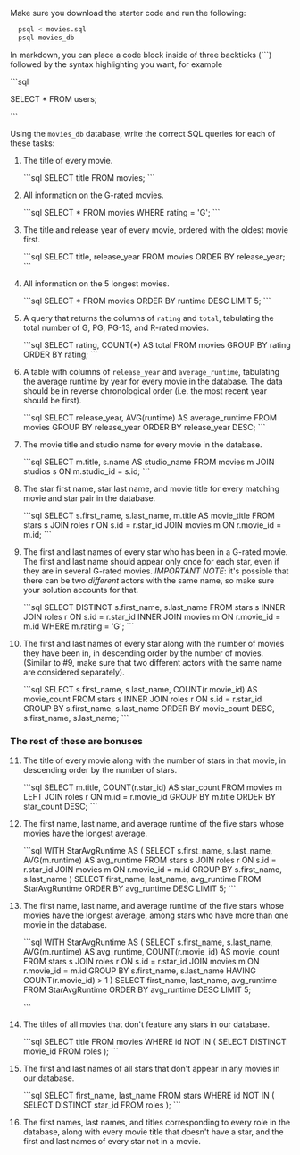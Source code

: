 Make sure you download the starter code and run the following:

```sh
  psql < movies.sql
  psql movies_db
```

In markdown, you can place a code block inside of three backticks (```) followed by the syntax highlighting you want, for example

\```sql

SELECT \* FROM users;

\```

Using the `movies_db` database, write the correct SQL queries for each of these tasks:

1.  The title of every movie.

    \```sql
    SELECT title FROM movies;
    \```

2.  All information on the G-rated movies.

    \```sql
    SELECT \* FROM movies WHERE rating = 'G';
    \```

3.  The title and release year of every movie, ordered with the
    oldest movie first.

    \```sql
    SELECT title, release_year FROM movies ORDER BY release_year;
    \```
    
4.  All information on the 5 longest movies.

    \```sql
    SELECT \* FROM movies ORDER BY runtime DESC LIMIT 5;
    \```

5.  A query that returns the columns of `rating` and `total`, tabulating the total number of G, PG, PG-13, and R-rated movies.

    \```sql
    SELECT rating, COUNT(*) AS total
    FROM movies
    GROUP BY rating
    ORDER BY rating;
    \```

6.  A table with columns of `release_year` and `average_runtime`,
    tabulating the average runtime by year for every movie in the database. The data should be in reverse chronological order (i.e. the most recent year should be first).

    \```sql
    SELECT release_year, AVG(runtime) AS average_runtime
    FROM movies
    GROUP BY release_year
    ORDER BY release_year DESC;
    \```

7.  The movie title and studio name for every movie in the
    database.

    \```sql
    SELECT m.title, s.name AS studio_name
    FROM movies m
    JOIN studios s ON m.studio_id = s.id;
    \```

8.  The star first name, star last name, and movie title for every
    matching movie and star pair in the database.

    \```sql
    SELECT s.first_name, s.last_name, m.title AS movie_title
    FROM stars s
    JOIN roles r ON s.id = r.star_id
    JOIN movies m ON r.movie_id = m.id;
    \```

9.  The first and last names of every star who has been in a G-rated movie. The first and last name should appear only once for each star, even if they are in several G-rated movies. *IMPORTANT NOTE*: it's possible that there can be two *different* actors with the same name, so make sure your solution accounts for that.

    \```sql
    SELECT DISTINCT s.first_name, s.last_name
    FROM stars s
    INNER JOIN roles r ON s.id = r.star_id
    INNER JOIN movies m ON r.movie_id = m.id
    WHERE m.rating = 'G';
    \```

10. The first and last names of every star along with the number
    of movies they have been in, in descending order by the number of movies. (Similar to #9, make sure
    that two different actors with the same name are considered separately).

    \```sql
    SELECT s.first_name, s.last_name, COUNT(r.movie_id) AS movie_count
    FROM stars s
    INNER JOIN roles r ON s.id = r.star_id
    GROUP BY s.first_name, s.last_name
    ORDER BY movie_count DESC, s.first_name, s.last_name;
    \```


### The rest of these are bonuses

11. The title of every movie along with the number of stars in
    that movie, in descending order by the number of stars.

    \```sql
    SELECT m.title, COUNT(r.star_id) AS star_count
    FROM movies m
    LEFT JOIN roles r ON m.id = r.movie_id
    GROUP BY m.title
    ORDER BY star_count DESC;
    \```

12. The first name, last name, and average runtime of the five
    stars whose movies have the longest average.

    \```sql
    WITH StarAvgRuntime AS (
        SELECT
            s.first_name,
            s.last_name,
            AVG(m.runtime) AS avg_runtime
        FROM
            stars s
            JOIN roles r ON s.id = r.star_id
            JOIN movies m ON r.movie_id = m.id
        GROUP BY
            s.first_name,
            s.last_name
    )
    SELECT
        first_name,
        last_name,
        avg_runtime
    FROM
        StarAvgRuntime
    ORDER BY
        avg_runtime DESC
    LIMIT 5;
\```

13. The first name, last name, and average runtime of the five
    stars whose movies have the longest average, among stars who have more than one movie in the database.

    \```sql
    WITH StarAvgRuntime AS (
        SELECT
            s.first_name,
            s.last_name,
            AVG(m.runtime) AS avg_runtime,
            COUNT(r.movie_id) AS movie_count
        FROM
            stars s
            JOIN roles r ON s.id = r.star_id
            JOIN movies m ON r.movie_id = m.id
        GROUP BY
            s.first_name,
            s.last_name
        HAVING
            COUNT(r.movie_id) > 1
    )
    SELECT
        first_name,
        last_name,
        avg_runtime
    FROM
        StarAvgRuntime
    ORDER BY
        avg_runtime DESC
    LIMIT 5;

    \```

14. The titles of all movies that don't feature any stars in our
    database.

    \```sql
    SELECT title
    FROM movies
    WHERE id NOT IN (
        SELECT DISTINCT movie_id
        FROM roles
    );
    \```

15. The first and last names of all stars that don't appear in any movies in our database.

    \```sql
    SELECT first_name, last_name
    FROM stars
    WHERE id NOT IN (
        SELECT DISTINCT star_id
        FROM roles
    );
    \```

16. The first names, last names, and titles corresponding to every
    role in the database, along with every movie title that doesn't have a star, and the first and last names of every star not in a movie.

